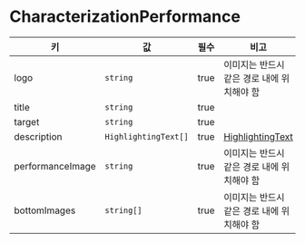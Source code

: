 # CharacterizationPerformance

| 키 | 값 | 필수 | 비고 |
| --- | --- | --- | --- |
| logo | `string` | true | 이미지는 반드시 같은 경로 내에 위치해야 함 |
| title | `string` | true | |
| target | `string` | true | |
| description | `HighlightingText[]` | true | [HighlightingText](../../../models/highlighting-text.md) |
| performanceImage | `string` | true | 이미지는 반드시 같은 경로 내에 위치해야 함 |
| bottomImages | `string[]` | true | 이미지는 반드시 같은 경로 내에 위치해야 함 |

